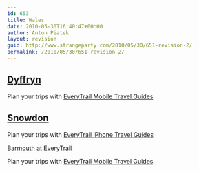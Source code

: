 ```yaml
---
id: 653
title: Wales
date: 2010-05-30T16:40:47+00:00
author: Anton Piatek
layout: revision
guid: http://www.strangeparty.com/2010/05/30/651-revision-2/
permalink: /2010/05/30/651-revision-2/
---
```

## [Dyffryn](http://www.everytrail.com/view_trip.php?trip_id=603458)

  
Plan your trips with [EveryTrail Mobile Travel Guides](http://www.everytrail.com/guides)

## [Snowdon](http://www.everytrail.com/view_trip.php?trip_id=603454)

  
Plan your trips with [EveryTrail iPhone Travel Guides](http://www.everytrail.com/guides)

[Barmouth at EveryTrail](http://www.everytrail.com/view_trip.php?trip_id=603456)

Plan your trips with [EveryTrail Mobile Travel Guides](http://www.everytrail.com/guides)